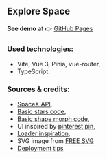 ## Explore Space

**See demo** at :point_right: [GitHub Pages](https://freefrogs.github.io/explore_space/)
### Used technologies:
* Vite, Vue 3, Pinia, vue-router, 
* TypeScript.

### Sources & credits:
* [SpaceX API](https://github.com/r-spacex/SpaceX-API),
* [Basic stars code](https://codepen.io/chriskschneider/pen/GgPeOe),
* [Basic shape morph code](https://codepen.io/kunj4u/pen/vrQzjy),
* UI inspired by [pinterest pin](https://pl.pinterest.com/pin/69805862964145090/),
* [Loader inspiration](https://codepen.io/AlexWarnes/pen/jXYYKL),
* SVG image from [FREE SVG](https://freesvg.org/)
* [Deployment tips](https://dev.to/shashannkbawa/deploying-vite-app-to-github-pages-3ane)
